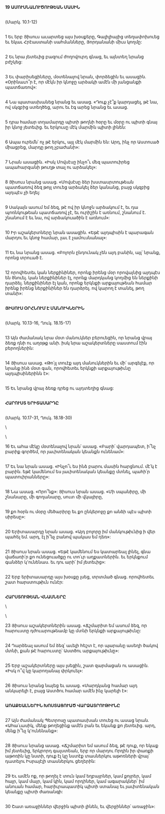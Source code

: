 **19 ԱՄՈՒՍՆԱԼՈՒԾՈՒԹԵԱՆ ՄԱՍԻՆ**

\
(Մարկ. 10.1-12)

\
1 Եւ երբ Յիսուս աւարտեց այս խօսքերը, Գալիլիայից տեղափոխուեց եւ եկաւ Հրէաստանի սահմանները, Յորդանանի միւս կողմը:

\
2 Եւ նրա յետեւից բազում ժողովուրդ գնաց, եւ այնտեղ նրանց բժշկեց:

\
3 Եւ փարիսեցիները, մօտենալով նրան, փորձեցին եւ ասացին. «Օրինաւո՞ր է, որ մէկն իր կնոջը արձակի ամէն մի յանցանքի պատճառով»:

\
4 Նա պատասխանեց նրանց եւ ասաց. «Դուք չէ՞ք կարդացել, թէ նա, ով սկզբից ստեղծեց, արու եւ էգ արեց նրանց եւ ասաց.

\
5 դրա համար տղամարդը պիտի թողնի հօրը եւ մօրը ու պիտի գնայ իր կնոջ յետեւից. եւ երկուսը մէկ մարմին պիտի լինեն:

\
6 Ապա ուրեմն՝ ոչ թէ երկու, այլ մէկ մարմին են: Արդ, ինչ որ Աստուած միացրեց, մարդը թող չբաժանի»:

\
7 Նրան ասացին. «Իսկ Մովսէսը ինչո՞ւ մեզ պատուիրեց ապահարզանի թուղթ տալ ու արձակել»:

\
8 Յիսուս նրանց ասաց. «Մովսէսը ձեր խստասրտութեան պատճառով ձեզ թոյլ տուեց արձակել ձեր կանանց, բայց սկզբից այդպէս չի եղել:

\
9 Սակայն ասում եմ ձեզ, թէ ով իր կնոջն արձակում է, եւ դա պոռնկութեան պատճառով չէ, եւ ուրիշին է առնում, շնանում է. շնանում է եւ նա, ով արձակուածին է առնում»:

\
10 Իր աշակերտները նրան ասացին. «Եթէ այդպիսին է պարագան մարդու եւ կնոջ համար, լաւ է չամուսնանալ»:

\
11 Եւ նա նրանց ասաց. «Բոլորն ընդունակ չեն այդ բանին, այլ՝ նրանք, որոնց տրուած է.

\
12 որովհետեւ կան ներքինիներ, որոնք իրենց մօր որովայնից այդպէս են ծնուել. կան ներքինիներ էլ, որոնք մարդկանց կողմից են ներքինի դարձել. ներքինիներ էլ կան, որոնք երկնքի արքայութեան համար իրենք իրենց ներքինիներ են դարձրել. ով կարող է տանել, թող տանի»:

\
**ՅԻՍՈՒՍ ՕՐՀՆՈՒՄ Է ՄԱՆՈՒԿՆԵՐԻՆ**

\
(Մարկ. 10.13-16, Ղուկ. 18.15-17)

\
13 Այն ժամանակ նրա մօտ մանուկներ բերուեցին, որ նրանց վրայ ձեռք դնի ու աղօթք անի. իսկ նրա աշակերտները սաստում էին բերողներին:

\
14 Յիսուս ասաց. «Թո՛յլ տուէք այդ մանուկներին եւ մի՛ արգելէք, որ նրանք ինձ մօտ գան, որովհետեւ երկնքի արքայութիւնը այդպիսիներինն է»:

\
15 Եւ նրանց վրայ ձեռք դրեց ու այդտեղից գնաց:

\
**ՀԱՐՈՒՍՏ ԵՐԻՏԱՍԱՐԴԸ**

\
(Մարկ. 10.17-31, Ղուկ. 18.18-30)

\

\

16 Եւ ահա մէկը մօտենալով նրան՝ ասաց. «Բարի՛ վարդապետ, ի՞նչ բարիք գործեմ, որ յաւիտենական կեանքն ունենամ»:

\
17 Եւ նա նրան ասաց. «Ինչո՞ւ ես ինձ բարու մասին հարցնում. մէ՛կ է բարին. եթէ կամենում ես յաւիտենական կեանքը մտնել, պահի՛ր պատուիրանները»:

\
18 Նա ասաց. «Որո՞նք»: Յիսուս նրան ասաց. «Մի սպանիրը, մի շնանարը, մի գողանարը, սուտ մի վկայիրը,

\
19 քո հօրն ու մօրը մեծարիրը եւ քո ընկերոջը քո անձի պէս պիտի սիրեսը»:

\
20 Երիտասարդը նրան ասաց. «Այդ բոլորը իմ մանկութիւնից ի վեր պահել եմ. արդ, էլ ի՞նչ բանով պակաս եմ դեռ»:

\
21 Յիսուս նրան ասաց. «Եթէ կամենում ես կատարեալ լինել, գնա վաճառի՛ր քո ունեցուածքը ու տո՛ւր աղքատներին. եւ երկնքում գանձեր կ՚ունենաս. եւ դու արի՛ իմ յետեւից»:

\
22 Երբ երիտասարդը այս խօսքը լսեց, տրտմած գնաց. որովհետեւ շատ հարստութիւն ունէր:

\
**ՀԱՐՍՏՈՒԹԵԱՆ ՎՆԱՍՆԵՐԸ**

\

\

23 Յիսուս աշակերտներին ասաց. «Ճշմարիտ եմ ասում ձեզ, որ հարուստը դժուարութեամբ կը մտնի երկնքի արքայութիւնը:

\
24 Դարձեալ ասում եմ ձեզ՝ աւելի հեշտ է, որ պարանը ասեղի ծակով մտնի, քան թէ հարուստը՝ Աստծու արքայութիւնը»:

\
25 Երբ աշակերտները այս լսեցին, շատ զարմացան ու ասացին. «Իսկ ո՞վ կը կարողանայ փրկուել»:

\
26 Յիսուս նրանց նայեց եւ ասաց. «Մարդկանց համար այդ անկարելի է, բայց Աստծու համար ամէն ինչ կարելի է»:

\
**ԱՌԱՔԵԱԼՆԵՐԻՆ ԽՈՍՏԱՑՈՒԱԾ ՎԱՐՁԱՏՐՈՒԹԻՒՆԸ**

\
27 Այն ժամանակ Պետրոսը պատասխան տուեց ու ասաց նրան. «Ահա՛ւասիկ, մենք թողեցինք ամէն բան եւ եկանք քո յետեւից. արդ, մենք ի՞նչ կ՚ունենանք»:

\
28 Յիսուս նրանց ասաց. «Ճշմարիտ եմ ասում ձեզ, թէ դուք, որ եկաք իմ յետեւից, երկրորդ գալստեան, երբ որ մարդու Որդին իր փառքի աթոռին կը նստի, դուք էլ կը նստէք տասներկու աթոռների վրայ՝ դատելու Իսրայէլի տասներկու ցեղերին:

\
29 Եւ ամէն ոք, որ թողել է տուն կամ եղբայրներ, կամ քոյրեր, կամ հայր, կամ մայր, կամ կին, կամ որդիներ, կամ ագարակներ՝ իմ անուան համար, հարիւրապատիկ պիտի ստանայ եւ յաւիտենական կեանքը պիտի ժառանգի:

\
30 Շատ առաջիններ վերջին պիտի լինեն, եւ վերջիններ՝ առաջին»:

